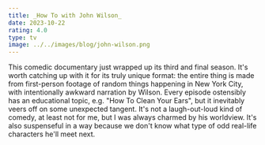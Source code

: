 ```yaml
---
title: _How To with John Wilson_
date: 2023-10-22
rating: 4.0
type: tv
image: ../../images/blog/john-wilson.png
---
```


This comedic documentary just wrapped up its third and final season. It's worth catching up with it for its truly unique format: the entire thing is made from first-person footage of random things happening in New York City, with intentionally awkward narration by Wilson. Every episode ostensibly has an educational topic, e.g. "How To Clean Your Ears", but it inevitably veers off on some unexpected tangent. It's not a laugh-out-loud kind of comedy, at least not for me, but I was always charmed by his worldview. It's also suspenseful in a way because we don't know what type of odd real-life characters he'll meet next.